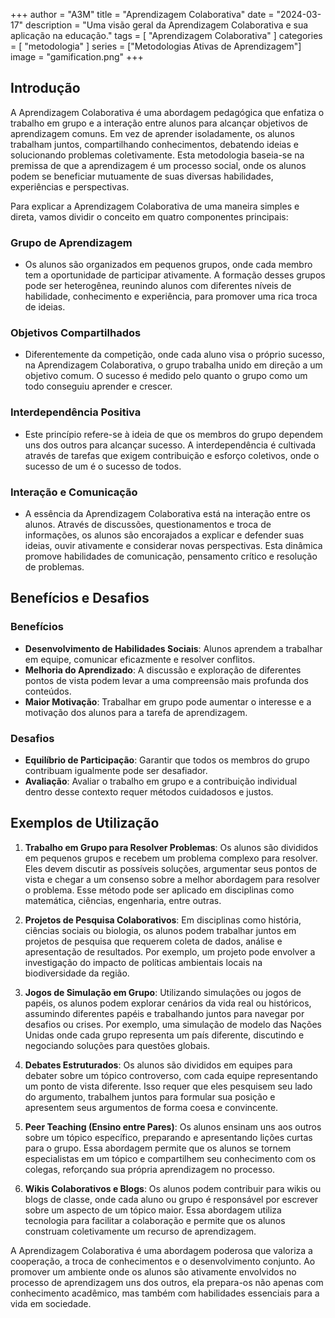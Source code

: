 +++
author = "A3M"
title = "Aprendizagem Colaborativa"
date = "2024-03-17"
description = "Uma visão geral da Aprendizagem Colaborativa e sua aplicação na educação."
tags = [
    "Aprendizagem Colaborativa"
]
categories = [
    "metodologia"
]
series = ["Metodologias Ativas de Aprendizagem"]
image = "gamification.png"
+++

## Introdução

A Aprendizagem Colaborativa é uma abordagem pedagógica que enfatiza o trabalho em grupo e a interação entre alunos para alcançar objetivos de aprendizagem comuns. Em vez de aprender isoladamente, os alunos trabalham juntos, compartilhando conhecimentos, debatendo ideias e solucionando problemas coletivamente. Esta metodologia baseia-se na premissa de que a aprendizagem é um processo social, onde os alunos podem se beneficiar mutuamente de suas diversas habilidades, experiências e perspectivas.

Para explicar a Aprendizagem Colaborativa de uma maneira simples e direta, vamos dividir o conceito em quatro componentes principais:

### **Grupo de Aprendizagem**
- Os alunos são organizados em pequenos grupos, onde cada membro tem a oportunidade de participar ativamente. A formação desses grupos pode ser heterogênea, reunindo alunos com diferentes níveis de habilidade, conhecimento e experiência, para promover uma rica troca de ideias.

### **Objetivos Compartilhados**
- Diferentemente da competição, onde cada aluno visa o próprio sucesso, na Aprendizagem Colaborativa, o grupo trabalha unido em direção a um objetivo comum. O sucesso é medido pelo quanto o grupo como um todo conseguiu aprender e crescer.

### **Interdependência Positiva**
- Este princípio refere-se à ideia de que os membros do grupo dependem uns dos outros para alcançar sucesso. A interdependência é cultivada através de tarefas que exigem contribuição e esforço coletivos, onde o sucesso de um é o sucesso de todos.

### **Interação e Comunicação**
- A essência da Aprendizagem Colaborativa está na interação entre os alunos. Através de discussões, questionamentos e troca de informações, os alunos são encorajados a explicar e defender suas ideias, ouvir ativamente e considerar novas perspectivas. Esta dinâmica promove habilidades de comunicação, pensamento crítico e resolução de problemas.

## Benefícios e Desafios

### Benefícios
- **Desenvolvimento de Habilidades Sociais**: Alunos aprendem a trabalhar em equipe, comunicar eficazmente e resolver conflitos.
- **Melhoria do Aprendizado**: A discussão e exploração de diferentes pontos de vista podem levar a uma compreensão mais profunda dos conteúdos.
- **Maior Motivação**: Trabalhar em grupo pode aumentar o interesse e a motivação dos alunos para a tarefa de aprendizagem.

### Desafios
- **Equilíbrio de Participação**: Garantir que todos os membros do grupo contribuam igualmente pode ser desafiador.
- **Avaliação**: Avaliar o trabalho em grupo e a contribuição individual dentro desse contexto requer métodos cuidadosos e justos.

## Exemplos de Utilização 

1. **Trabalho em Grupo para Resolver Problemas**: Os alunos são divididos em pequenos grupos e recebem um problema complexo para resolver. Eles devem discutir as possíveis soluções, argumentar seus pontos de vista e chegar a um consenso sobre a melhor abordagem para resolver o problema. Esse método pode ser aplicado em disciplinas como matemática, ciências, engenharia, entre outras.

2. **Projetos de Pesquisa Colaborativos**: Em disciplinas como história, ciências sociais ou biologia, os alunos podem trabalhar juntos em projetos de pesquisa que requerem coleta de dados, análise e apresentação de resultados. Por exemplo, um projeto pode envolver a investigação do impacto de políticas ambientais locais na biodiversidade da região.

3. **Jogos de Simulação em Grupo**: Utilizando simulações ou jogos de papéis, os alunos podem explorar cenários da vida real ou históricos, assumindo diferentes papéis e trabalhando juntos para navegar por desafios ou crises. Por exemplo, uma simulação de modelo das Nações Unidas onde cada grupo representa um país diferente, discutindo e negociando soluções para questões globais.

4. **Debates Estruturados**: Os alunos são divididos em equipes para debater sobre um tópico controverso, com cada equipe representando um ponto de vista diferente. Isso requer que eles pesquisem seu lado do argumento, trabalhem juntos para formular sua posição e apresentem seus argumentos de forma coesa e convincente.

5. **Peer Teaching (Ensino entre Pares)**: Os alunos ensinam uns aos outros sobre um tópico específico, preparando e apresentando lições curtas para o grupo. Essa abordagem permite que os alunos se tornem especialistas em um tópico e compartilhem seu conhecimento com os colegas, reforçando sua própria aprendizagem no processo.

6. **Wikis Colaborativos e Blogs**: Os alunos podem contribuir para wikis ou blogs de classe, onde cada aluno ou grupo é responsável por escrever sobre um aspecto de um tópico maior. Essa abordagem utiliza tecnologia para facilitar a colaboração e permite que os alunos construam coletivamente um recurso de aprendizagem.

A Aprendizagem Colaborativa é uma abordagem poderosa que valoriza a cooperação, a troca de conhecimentos e o desenvolvimento conjunto. Ao promover um ambiente onde os alunos são ativamente envolvidos no processo de aprendizagem uns dos outros, ela prepara-os não apenas com conhecimento acadêmico, mas também com habilidades essenciais para a vida em sociedade.